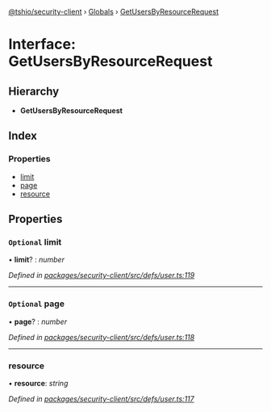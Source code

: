 [@tshio/security-client](../README.md) › [Globals](../globals.md) › [GetUsersByResourceRequest](getusersbyresourcerequest.md)

# Interface: GetUsersByResourceRequest

## Hierarchy

* **GetUsersByResourceRequest**

## Index

### Properties

* [limit](getusersbyresourcerequest.md#markdown-header-optional-limit)
* [page](getusersbyresourcerequest.md#markdown-header-optional-page)
* [resource](getusersbyresourcerequest.md#markdown-header-resource)

## Properties

### `Optional` limit

• **limit**? : *number*

*Defined in [packages/security-client/src/defs/user.ts:119](https://github.com/TheSoftwareHouse/rad-modules-tools/blob/afe5496/packages/security-client/src/defs/user.ts#L119)*

___

### `Optional` page

• **page**? : *number*

*Defined in [packages/security-client/src/defs/user.ts:118](https://github.com/TheSoftwareHouse/rad-modules-tools/blob/afe5496/packages/security-client/src/defs/user.ts#L118)*

___

###  resource

• **resource**: *string*

*Defined in [packages/security-client/src/defs/user.ts:117](https://github.com/TheSoftwareHouse/rad-modules-tools/blob/afe5496/packages/security-client/src/defs/user.ts#L117)*
